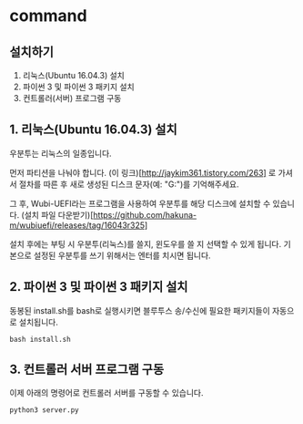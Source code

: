 # command

## 설치하기

1. 리눅스(Ubuntu 16.04.3) 설치
2. 파이썬 3 및 파이썬 3 패키지 설치
3. 컨트롤러(서버) 프로그램 구동

## 1. 리눅스(Ubuntu 16.04.3) 설치

우분투는 리눅스의 일종입니다.

먼저 파티션을 나눠야 합니다. (이 링크)[http://jaykim361.tistory.com/263] 로 가셔서 절차를 따른 후 새로 생성된 디스크 문자(예: "G:")를 기억해주세요.

그 후, Wubi-UEFI라는 프로그램을 사용하여 우분투를 해당 디스크에 설치할 수 있습니다. (설치 파일 다운받기)[https://github.com/hakuna-m/wubiuefi/releases/tag/16043r325]

설치 후에는 부팅 시 우분투(리눅스)를 쓸지, 윈도우를 쓸 지 선택할 수 있게 됩니다. 기본으로 설정된 우분투를 쓰기 위해서는 엔터를 치시면 됩니다.

## 2. 파이썬 3 및 파이썬 3 패키지 설치

동봉된 install.sh를 bash로 실행시키면 블루투스 송/수신에 필요한 패키지들이 자동으로 설치됩니다.

```shell
bash install.sh
```

## 3. 컨트롤러 서버 프로그램 구동

이제 아래의 명령어로 컨트롤러 서버를 구동할 수 있습니다.

```shell
python3 server.py
```
